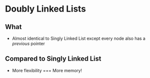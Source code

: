 # Doubly Linked Lists
## What
- Almost identical to Singly Linked List except every node also has a _previous_ pointer

## Compared to Singly Linked List
- More flexibility === More memory!
